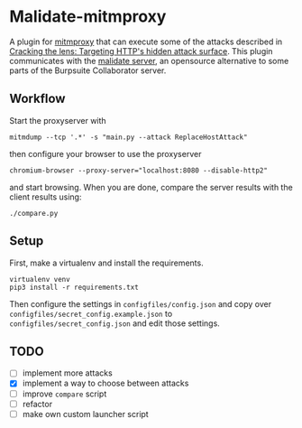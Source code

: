 # Malidate-mitmproxy

A plugin for [mitmproxy](https://mitmproxy.org/) that can execute some of the attacks described in [Cracking the lens: Targeting HTTP's hidden attack surface](http://blog.portswigger.net/2017/07/cracking-lens-targeting-https-hidden.html). This plugin communicates with the [malidate server](https://github.com/redfast00/malidate), an opensource alternative to some parts of the Burpsuite Collaborator server.

## Workflow

Start the proxyserver with
```
mitmdump --tcp '.*' -s "main.py --attack ReplaceHostAttack"
```
then configure your browser to use the proxyserver
```
chromium-browser --proxy-server="localhost:8080 --disable-http2"
```
 and start browsing. When you are done, compare the server results with the client results using:
```
./compare.py
```

## Setup

First, make a virtualenv and install the requirements.

```
virtualenv venv
pip3 install -r requirements.txt
```

Then configure the settings in `configfiles/config.json` and copy over
 `configfiles/secret_config.example.json` to `configfiles/secret_config.json` 
 and edit those settings.

## TODO

- [ ] implement more attacks
- [X] implement a way to choose between attacks
- [ ] improve `compare` script
- [ ] refactor
- [ ] make own custom launcher script 
